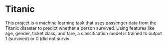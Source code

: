 # Titanic
This project is a machine learning task that uses passenger data from the Titanic disaster to predict whether a person survived. Using features like age, gender, ticket class, and fare, a classification model is trained to output 1 (survived) or 0 (did not surviv
